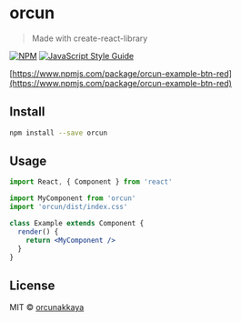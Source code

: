 # orcun

> Made with create-react-library

[![NPM](https://img.shields.io/npm/v/orcun.svg)](https://www.npmjs.com/package/orcun) [![JavaScript Style Guide](https://img.shields.io/badge/code_style-standard-brightgreen.svg)](https://standardjs.com)

[https://www.npmjs.com/package/orcun-example-btn-red](https://www.npmjs.com/package/orcun-example-btn-red)

## Install

```bash
npm install --save orcun
```

## Usage

```jsx
import React, { Component } from 'react'

import MyComponent from 'orcun'
import 'orcun/dist/index.css'

class Example extends Component {
  render() {
    return <MyComponent />
  }
}
```

## License

MIT © [orcunakkaya](https://github.com/orcunakkaya)
